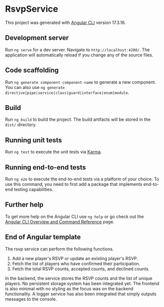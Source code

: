 # RsvpService

This project was generated with [Angular CLI](https://github.com/angular/angular-cli) version 17.3.16.

## Development server

Run `ng serve` for a dev server. Navigate to `http://localhost:4200/`. The application will automatically reload if you change any of the source files.

## Code scaffolding

Run `ng generate component component-name` to generate a new component. You can also use `ng generate directive|pipe|service|class|guard|interface|enum|module`.

## Build

Run `ng build` to build the project. The build artifacts will be stored in the `dist/` directory.

## Running unit tests

Run `ng test` to execute the unit tests via [Karma](https://karma-runner.github.io).

## Running end-to-end tests

Run `ng e2e` to execute the end-to-end tests via a platform of your choice. To use this command, you need to first add a package that implements end-to-end testing capabilities.

## Further help

To get more help on the Angular CLI use `ng help` or go check out the [Angular CLI Overview and Command Reference](https://angular.io/cli) page.

## End of Angular template ##
The rsvp service can perform the following functions.
  1. Add a new player's RSVP or update an existing player's RSVP.
  2. Fetch the list of players who have confirmed their participation.
  3. Fetch the total RSVP counts, accepted counts, and declined counts.

In the backend, the service stores the RSVP counts and the list of unique players. No persistent storage system has been integrated yet.
The frontend is also minimal with no styling as the focus was on the backend functionality.
A logger service has also been integrated that simply outputs messages to the console.
